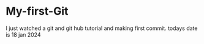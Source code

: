 # My-first-Git
I just watched a git and git hub tutorial and making first commit.
todays date  is 18 jan 2024

